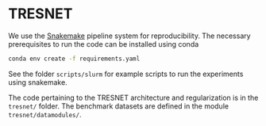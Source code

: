 # TRESNET

We use the [Snakemake](https://snakemake.readthedocs.io/en/stable/index.html) pipeline system for reproducibility. The necessary prerequisites to run the code can be installed using conda
```bash
conda env create -f requirements.yaml
```

See the folder `scripts/slurm` for example scripts to run the experiments using snakemake. 

The code pertaining to the TRESNET architecture and regularization is in the `tresnet/` folder. The benchmark datasets are defined in the module `tresnet/datamodules/`.

